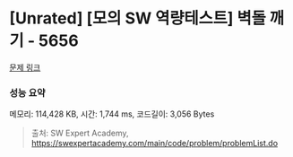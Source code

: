 # [Unrated] [모의 SW 역량테스트] 벽돌 깨기 - 5656 

[문제 링크](https://swexpertacademy.com/main/code/problem/problemDetail.do?contestProbId=AWXRQm6qfL0DFAUo) 

### 성능 요약

메모리: 114,428 KB, 시간: 1,744 ms, 코드길이: 3,056 Bytes



> 출처: SW Expert Academy, https://swexpertacademy.com/main/code/problem/problemList.do